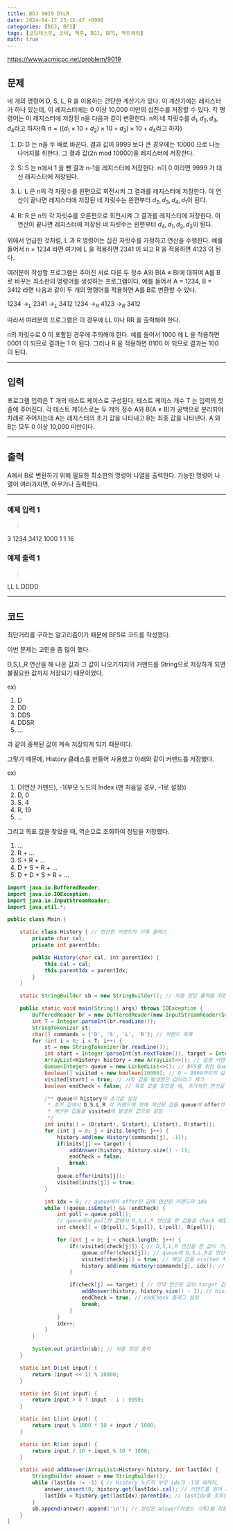 ```yaml
---
title: BOJ 9019 DSLR
date: 2024-04-17 23:11:47 +0900
categories: [BOJ, BFS]
tags: [코딩테스트, 코테, 백준, BOJ, BFS, 백트래킹]
math: true
---
```


<https://www.acmicpc.net/problem/9019>

## 문제
네 개의 명령어 D, S, L, R 을 이용하는 간단한 계산기가 있다. 이 계산기에는 레지스터가 하나 있는데, 이 레지스터에는 0 이상 10,000 미만의 십진수를 저장할 수 있다. 각 명령어는 이 레지스터에 저장된 n을 다음과 같이 변환한다. n의 네 자릿수를 $d_1, d_2, d_3, d_4$라고 하자(즉 $n = ((d_1 × 10 + d_2) × 10 + d_3) × 10 + d_4$라고 하자)

1. D: D 는 n을 두 배로 바꾼다. 결과 값이 9999 보다 큰 경우에는 10000 으로 나눈 나머지를 취한다. 그 결과 값(2n mod 10000)을 레지스터에 저장한다.

2. S: S 는 n에서 1 을 뺀 결과 n-1을 레지스터에 저장한다. n이 0 이라면 9999 가 대신 레지스터에 저장된다.

3. L: L 은 n의 각 자릿수를 왼편으로 회전시켜 그 결과를 레지스터에 저장한다. 이 연산이 끝나면 레지스터에 저장된 네 자릿수는 왼편부터 $d_2, d_3, d_4, d_1$이 된다.

4. R: R 은 n의 각 자릿수를 오른편으로 회전시켜 그 결과를 레지스터에 저장한다. 이 연산이 끝나면 레지스터에 저장된 네 자릿수는 왼편부터 $d_4, d_1, d_2, d_3$이 된다.

위에서 언급한 것처럼, L 과 R 명령어는 십진 자릿수를 가정하고 연산을 수행한다. 예를 들어서 n = 1234 라면 여기에 L 을 적용하면 2341 이 되고 R 을 적용하면 4123 이 된다.

여러분이 작성할 프로그램은 주어진 서로 다른 두 정수 A와 B(A ≠ B)에 대하여 A를 B로 바꾸는 최소한의 명령어를 생성하는 프로그램이다. 예를 들어서 A = 1234, B = 3412 라면 다음과 같이 두 개의 명령어를 적용하면 A를 B로 변환할 수 있다.

1234 →$_L$ 2341 →$_L$ 3412
1234 →$_R$ 4123 →$_R$ 3412

따라서 여러분의 프로그램은 이 경우에 LL 이나 RR 을 출력해야 한다.

n의 자릿수로 0 이 포함된 경우에 주의해야 한다. 예를 들어서 1000 에 L 을 적용하면 0001 이 되므로 결과는 1 이 된다. 그러나 R 을 적용하면 0100 이 되므로 결과는 100 이 된다.

---
## 입력
프로그램 입력은 T 개의 테스트 케이스로 구성된다. 테스트 케이스 개수 T 는 입력의 첫 줄에 주어진다. 각 테스트 케이스로는 두 개의 정수 A와 B(A ≠ B)가 공백으로 분리되어 차례로 주어지는데 A는 레지스터의 초기 값을 나타내고 B는 최종 값을 나타낸다. A 와 B는 모두 0 이상 10,000 미만이다.

---
## 출력
A에서 B로 변환하기 위해 필요한 최소한의 명령어 나열을 출력한다. 가능한 명령어 나열이 여러가지면, 아무거나 출력한다.

---
### 예제 입력 1
> <pre>
3
1234 3412
1000 1
1 16
> </pre>

### 예제 출력 1
> <pre>
LL
L
DDDD
> </pre>

---
## 코드

최단거리를 구하는 알고리즘이기 때문에 BFS로 코드를 작성했다.

이번 문제는 고민을 좀 많이 했다.

D,S,L,R 연산을 해 나온 값과 그 값이 나오기까지의 커맨드를 String으로 저장하게 되면 불필요한 값까지 저장되기 때문이었다.

ex)
1. D
2. DD
3. DDS
4. DDSR
5. …

과 같이 중복된 값이 계속 저장되게 되기 때문이다.

그렇기 때문에, History 클래스를 만들어 사용했고 아래와 같이 커맨드를 저장했다.

ex)
1. D(연산 커맨드), -1(부모 노드의 Index (맨 처음일 경우, -1로 설정))
2. D, 0
3. S, 4
4. R, 19
5. …

그리고 목표 값을 찾았을 때, 역순으로 조회하여 정답을 저장했다.
1. …
2. R + …
3. S + R + …
4. D + S + R + …
5. D + D + S + R + …

```java
import java.io.BufferedReader;
import java.io.IOException;
import java.io.InputStreamReader;
import java.util.*;

public class Main {

    static class History { // 연산한 커맨드의 기록 클래스
        private char cal;
        private int parentIdx;

        public History(char cal, int parentIdx) {
            this.cal = cal;
            this.parentIdx = parentIdx;
        }
    }

    static StringBuilder sb = new StringBuilder(); // 최종 정답 출력을 위한 StringBuilder

    public static void main(String[] args) throws IOException {
        BufferedReader br = new BufferedReader(new InputStreamReader(System.in));
        int T = Integer.parseInt(br.readLine());
        StringTokenizer st;
        char[] commands = {'D', 'S', 'L', 'R'}; // 커맨드 목록
        for (int i = 0; i < T; i++) {
            st = new StringTokenizer(br.readLine());
            int start = Integer.parseInt(st.nextToken()), target = Integer.parseInt(st.nextToken()); // 시작 값과 목표 값
            ArrayList<History> history = new ArrayList<>(); // 실행 커맨드를 기억하기 위한 ArrayList
            Queue<Integer> queue = new LinkedList<>(); // BFS를 위한 Queue
            boolean[] visited = new boolean[10000]; // 0 ~ 9999까지의 값 중 이전의 계산으로 인해 한번 발생했던 값을 기억하기 위한 배열
            visited[start] = true; // 시작 값을 발생했던 값이라고 체크
            boolean endCheck = false; // 목표 값을 찾았을 때, 추가적인 연산을 그만두게 하기 위한 플래그

            /** queue와 history의 초기값 설정
             * 초기 값에서 D,S,L,R 각 커맨드에 의해 계산된 값을 queue에 offer하고 실행한 커맨드를 history에 저장
             * 계산된 값들을 visited에 발생한 값으로 설정
             */
            int inits[] = {D(start), S(start), L(start), R(start)};
            for (int j = 0; j < inits.length; j++) {
                history.add(new History(commands[j], -1));
                if(inits[j] == target) {
                    addAnswer(history, history.size() - 1);
                    endCheck = false;
                    break;
                }
                queue.offer(inits[j]);
                visited[inits[j]] = true;
            }

            int idx = 0; // queue에서 offer된 값에 연산된 커맨드의 idx
            while (!queue.isEmpty() && !endCheck) {
                int poll = queue.poll();
                // queue에서 poll한 값에서 D,S,L,R 연산을 한 값들을 check 배열에 저장
                int check[] = {D(poll), S(poll), L(poll), R(poll)};

                for (int j = 0; j < check.length; j++) {
                    if(!visited[check[j]]) { // D,S,L,R 연산을 한 값이 기존에 발생했던 값이 아닐 경우,
                        queue.offer(check[j]); // queue에 D,S,L,R로 연산된 값을 offer하고,
                        visited[check[j]] = true; // 해당 값을 visited 처리
                        history.add(new History(commands[j], idx)); // 해당 커맨드를 History에 저장
                    }

                    if(check[j] == target) { // 만약 연산된 값이 target 값과 동일할 경우,
                        addAnswer(history, history.size() - 1); // History를 이용해 지금까지 실행된 연산 기록을 정답에 추가
                        endCheck = true; // endCheck 플래그 설정
                        break;
                    }
                }
                idx++;
            }
        }

        System.out.println(sb); // 최종 정답 출력
    }

    static int D(int input) {
        return (input << 1) % 10000;
    }

    static int S(int input) {
        return input > 0 ? input - 1 : 9999;
    }

    static int L(int input) {
        return input % 1000 * 10 + input / 1000;
    }

    static int R(int input) {
        return input / 10 + input % 10 * 1000;
    }

    static void addAnswer(ArrayList<History> history, int lastIdx) {
        StringBuilder answer = new StringBuilder(); 
        while (lastIdx != -1) { // History 노드의 부모 idx가 -1일 때까지,
            answer.insert(0, history.get(lastIdx).cal); // 커맨드를 읽어 answer 첫 번째 칸에 저장
            lastIdx = history.get(lastIdx).parentIdx; // lastIdx를 조회한 History 노드의 부모 idx로 초기화
        }
        sb.append(answer).append('\n'); // 완성된 answer(커맨드 기록)를 최종 정답 sb에 추가
    }
}
```
